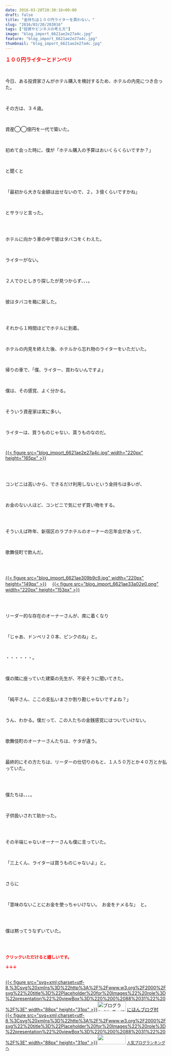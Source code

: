 ```yaml
---
date: 2016-03-20T20:30:16+09:00
draft: false
title: "金持ちは１００円ライターを買わない。"
slug: "2016/03/20/203016"
tags: ["投資やビジネスの考え方"]
image: "blog_import_6621ae2e27a4c.jpg"
feature: "blog_import_6621ae2e27a4c.jpg"
thumbnail: "blog_import_6621ae2e27a4c.jpg"
---
```

<p><font color="#ff0000" size="3"><strong>１００円ライターとドンペリ</strong></font></p><br/><p>今日、ある投資家さんがホテル購入を検討するため、ホテルの内見につき合った。</p><br/><p>その方は、３４歳。</p><br/><p>資産◯◯億円を一代で築いた。</p><br/><p>初めて会った時に、僕が「ホテル購入の予算はおいくらくらいですか？」</p><br/><p>と聞くと</p><br/><p>「最初から大きな金額は出せないので、２，３億くらいですかね」</p><br/><p>とサラリと言った。</p><br/><br/><p>ホテルに向かう車の中で彼はタバコをくわえた。</p><br/><p>ライターがない。</p><br/><p>２人でひとしきり探したが見つからず、、、。</p><br/><p>彼はタバコを箱に戻した。</p><br/><br/><p>それから１時間ほどでホテルに到着。</p><br/><p>ホテルの内見を終えた後、ホテルから忘れ物のライターをいただいた。</p><br/><p>帰りの車で、「僕、ライター、買わないんですよ」</p><br/><p>僕は、その感覚、よく分かる。</p><br/><p>そういう資産家は実に多い。</p><br/><p>ライターは、買うものじゃない、貰うものなのだ。</p><br/><p><a href="blog_import_6621ae2f57d60.jpg">{{< figure src="blog_import_6621ae2e27a4c.jpg" width="220px" height="165px" >}}</a> </p><br/><br/><p>コンビニは高いから、できるだけ利用しないという金持ちは多いが、</p><br/><p>お金のない人ほど、コンビニで気にせず買い物をする。</p><br/><br/><p>そういえば昨年、新宿区のラブホテルのオーナーの忘年会があって、</p><br/><p>歌舞伎町で飲んだ。</p><br/><p><br/><a href="blog_import_6621ae31d5b98.jpg">{{< figure src="blog_import_6621ae309b9c9.jpg" width="220px" height="149px" >}}</a> 　<a href="blog_import_6621ae355ca29.png">{{< figure src="blog_import_6621ae33a02e0.png" width="220px" height="153px" >}}</a> <a href="o0420029313595851931.png"></a><br/><br/></p><br/><p>リーダー的な存在のオーナーさんが、席に着くなり</p><br/><p>「じゃあ、ドンペリ２０本、ピンクのね」と。</p><br/><p>・・・・・・。</p><br/><p>僕の隣に座っていた建築の先生が、不安そうに聞いてきた。</p><br/><p>「純平さん、ここの支払いまさか割り勘じゃないですよね？」</p><br/><p>うん、わかる。僕だって、この人たちの金銭感覚にはついていけない。</p><br/><p>歌舞伎町のオーナーさんたちは、ケタが違う。</p><br/><p>最終的にその方たちは、リーダーの仕切りのもと、１人５０万とか４０万とか払っていた。</p><br/><br/><p>僕たちは、、、。</p><br/><p>子供扱いされて助かった。</p><br/><br/><p>その半端じゃないオーナーさんも僕に言っていた。</p><br/><p>「三上くん、ライターは買うものじゃないよ」と。</p><br/><p>さらに</p><br/><p>「意味のないことにお金を使っちゃいけない。　お金をナメるな」　と。</p><br/><br/><p>僕は黙ってうなずいていた。</p><p><br/><br/></p><p><font color="#ff0000" size="2"><strong>クリックいただけると嬉しいです。<br/></strong></font></p><p><font color="#ff0000" size="2"><strong>↓↓↓</strong></font></p><p><br/><a href="http://www.blogmura.com/ranking.html" target="_blank">{{< figure src="svg+xml;charset=utf-8,%3Csvg%20xmlns%3D%22http%3A%2F%2Fwww.w3.org%2F2000%2Fsvg%22%20title%3D%22Placeholder%20for%20Images%22%20role%3D%22presentation%22%20viewBox%3D%220%200%2088%2031%22%20%2F%3E" width="88px" height="31px" >}}<noscript><img border="0" alt="ブログランキング・にほんブログ村へ" src="https://img-proxy.blog-video.jp/images?url=http%3A%2F%2Fwww.blogmura.com%2Fimg%2Fwww88_31.gif" width="88" height="31"></noscript></a> <a href="http://www.blogmura.com/ranking.html" target="_blank">にほんブログ村</a> <br/><a title="人気ブログランキングへ" href="link.php?1804582">{{< figure src="svg+xml;charset=utf-8,%3Csvg%20xmlns%3D%22http%3A%2F%2Fwww.w3.org%2F2000%2Fsvg%22%20title%3D%22Placeholder%20for%20Images%22%20role%3D%22presentation%22%20viewBox%3D%220%200%2088%2031%22%20%2F%3E" width="88px" height="31px" >}}<noscript><img border="0" src="https://blog.with2.net/img/banner/banner_22.gif" width="88" height="31"></noscript></a> <a style="FONT-SIZE: 12px" href="link.php?1804582">人気ブログランキングへ</a> </p>


